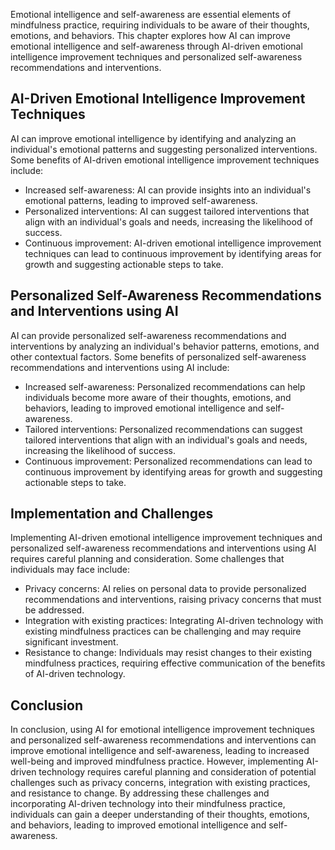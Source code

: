 
Emotional intelligence and self-awareness are essential elements of mindfulness practice, requiring individuals to be aware of their thoughts, emotions, and behaviors. This chapter explores how AI can improve emotional intelligence and self-awareness through AI-driven emotional intelligence improvement techniques and personalized self-awareness recommendations and interventions.

AI-Driven Emotional Intelligence Improvement Techniques
-------------------------------------------------------

AI can improve emotional intelligence by identifying and analyzing an individual's emotional patterns and suggesting personalized interventions. Some benefits of AI-driven emotional intelligence improvement techniques include:

* Increased self-awareness: AI can provide insights into an individual's emotional patterns, leading to improved self-awareness.
* Personalized interventions: AI can suggest tailored interventions that align with an individual's goals and needs, increasing the likelihood of success.
* Continuous improvement: AI-driven emotional intelligence improvement techniques can lead to continuous improvement by identifying areas for growth and suggesting actionable steps to take.

Personalized Self-Awareness Recommendations and Interventions using AI
----------------------------------------------------------------------

AI can provide personalized self-awareness recommendations and interventions by analyzing an individual's behavior patterns, emotions, and other contextual factors. Some benefits of personalized self-awareness recommendations and interventions using AI include:

* Increased self-awareness: Personalized recommendations can help individuals become more aware of their thoughts, emotions, and behaviors, leading to improved emotional intelligence and self-awareness.
* Tailored interventions: Personalized recommendations can suggest tailored interventions that align with an individual's goals and needs, increasing the likelihood of success.
* Continuous improvement: Personalized recommendations can lead to continuous improvement by identifying areas for growth and suggesting actionable steps to take.

Implementation and Challenges
-----------------------------

Implementing AI-driven emotional intelligence improvement techniques and personalized self-awareness recommendations and interventions using AI requires careful planning and consideration. Some challenges that individuals may face include:

* Privacy concerns: AI relies on personal data to provide personalized recommendations and interventions, raising privacy concerns that must be addressed.
* Integration with existing practices: Integrating AI-driven technology with existing mindfulness practices can be challenging and may require significant investment.
* Resistance to change: Individuals may resist changes to their existing mindfulness practices, requiring effective communication of the benefits of AI-driven technology.

Conclusion
----------

In conclusion, using AI for emotional intelligence improvement techniques and personalized self-awareness recommendations and interventions can improve emotional intelligence and self-awareness, leading to increased well-being and improved mindfulness practice. However, implementing AI-driven technology requires careful planning and consideration of potential challenges such as privacy concerns, integration with existing practices, and resistance to change. By addressing these challenges and incorporating AI-driven technology into their mindfulness practice, individuals can gain a deeper understanding of their thoughts, emotions, and behaviors, leading to improved emotional intelligence and self-awareness.
